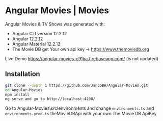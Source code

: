 # Angular Movies | Movies

Angular Movies & TV Shows was generated with:
- Angular CLI version 12.2.12
- Angular 12.2.12
- Angular Material 12.2.12
- The Movie DB get Your own api key -> https://www.themoviedb.org

Live Demo https://angular-movies-c91ba.firebaseapp.com/ (is not updated)

## Installation

```bash
git clone --depth 1 https://github.com/JancoBH/Angular-Movies.git
cd Angular-Movies
npm install
ng serve and go to http://localhost:4200/
```
Go to Angular-Movies\src\environments and change ```environments.ts``` and ```environments.prod.ts``` theMovieDBApi with your own The Movie DB ApiKey
